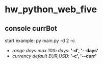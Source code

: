 # hw_python_web_five
## console currBot

<p>start example: py main.py -d 2 -c</p>

<ul>
<li><i>range days max 10th days</i>: <b>'-d', '--days'</b> </li>
<li><i>currency default EUR,USD</i>: <b>'-c', '--curr'</b> </li>
</ul>


